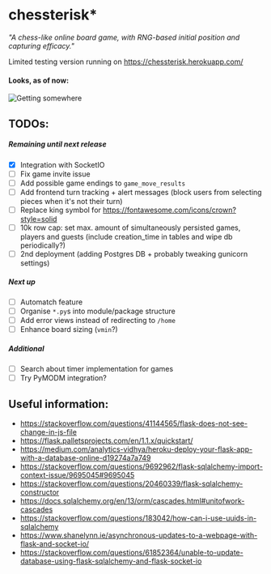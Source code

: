 # chessterisk*
*"A chess-like online board game, with RNG-based initial position and capturing efficacy."*

Limited testing version running on https://chessterisk.herokuapp.com/

#### Looks, as of now:

![Getting somewhere](https://media.giphy.com/media/jgH1X6U5U7EiQJtAHu/giphy.gif)

## TODOs:

##### Remaining until next release
- [x] Integration with SocketIO
- [ ] Fix game invite issue
- [ ] Add possible game endings to `game_move_results`
- [ ] Add frontend turn tracking + alert messages (block users from selecting pieces when it's not their turn)
- [ ] Replace king symbol for https://fontawesome.com/icons/crown?style=solid
- [ ] 10k row cap: set max. amount of simultaneously persisted games, players and guests (include creation_time in tables and wipe db periodically?)
- [ ] 2nd deployment (adding Postgres DB + probably tweaking gunicorn settings)

##### Next up
- [ ] Automatch feature
- [ ] Organise `*.py`s into module/package structure
- [ ] Add error views instead of redirecting to `/home`
- [ ] Enhance board sizing (`vmin`?)

##### Additional
- [ ] Search about timer implementation for games
- [ ] Try PyMODM integration?

## Useful information:
* https://stackoverflow.com/questions/41144565/flask-does-not-see-change-in-js-file
* https://flask.palletsprojects.com/en/1.1.x/quickstart/
* https://medium.com/analytics-vidhya/heroku-deploy-your-flask-app-with-a-database-online-d19274a7a749
* https://stackoverflow.com/questions/9692962/flask-sqlalchemy-import-context-issue/9695045#9695045
* https://stackoverflow.com/questions/20460339/flask-sqlalchemy-constructor
* https://docs.sqlalchemy.org/en/13/orm/cascades.html#unitofwork-cascades
* https://stackoverflow.com/questions/183042/how-can-i-use-uuids-in-sqlalchemy
* https://www.shanelynn.ie/asynchronous-updates-to-a-webpage-with-flask-and-socket-io/
* https://stackoverflow.com/questions/61852364/unable-to-update-database-using-flask-sqlalchemy-and-flask-socket-io
